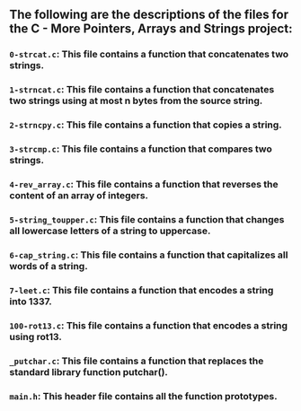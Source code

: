 ## The following are the descriptions of the files for the C - More Pointers, Arrays and Strings project:

### `0-strcat.c`: This file contains a function that concatenates two strings.

### `1-strncat.c`: This file contains a function that concatenates two strings using at most n bytes from the source string.

### `2-strncpy.c`: This file contains a function that copies a string.

### `3-strcmp.c`: This file contains a function that compares two strings.

### `4-rev_array.c`: This file contains a function that reverses the content of an array of integers.

### `5-string_toupper.c`: This file contains a function that changes all lowercase letters of a string to uppercase.

### `6-cap_string.c`: This file contains a function that capitalizes all words of a string.

### `7-leet.c`: This file contains a function that encodes a string into 1337.

### `100-rot13.c`: This file contains a function that encodes a string using rot13.

### `_putchar.c`: This file contains a function that replaces the standard library function putchar().

### `main.h`: This header file contains all the function prototypes.
